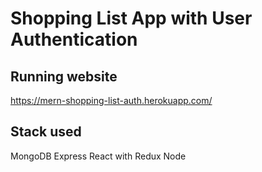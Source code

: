 # Shopping List App with User Authentication

## Running website
https://mern-shopping-list-auth.herokuapp.com/

## Stack used
MongoDB
Express
React with Redux
Node
